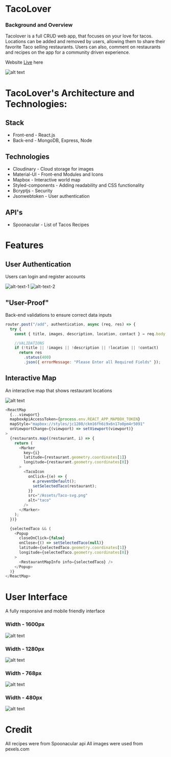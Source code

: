 # TacoLover

### Background and Overview

Tacolover is a full CRUD web app, that focuses on your love for tacos. Locations can be added and removed by users, allowing them to share their favorite Taco selling restaurants. Users can also, comment on restaurants and recipes on the app for a community driven experience.

Website [Live](https://tacolover-1.herokuapp.com/) here

![alt text](https://github.com/JoncarlosT/TacoLover-V2/blob/main/client/public/github/TacoLover-%20Landing%20Page.gif)

# TacoLover's Architecture and Technologies:

## Stack

- Front-end - React.js
- Back-end - MongoDB, Express, Node

## Technologies

- Cloudinary - Cloud storage for images
- Material-UI - Front-end Modules and Icons
- Mapbox - Interactive world map
- Styled-components - Adding readability and CSS functionality
- Bcryptjs - Security
- Jsonwebtoken - User authentication

## API's

- Spoonacular - List of Tacos Recipes

# Features

## User Authentication

Users can login and register accounts

![alt-text-1](https://github.com/JoncarlosT/TacoLover-V2/blob/main/client/public/github/JS.png) ![alt-text-2](https://github.com/JoncarlosT/TacoLover-V2/blob/main/client/public/github/jsx.png)

## "User-Proof"

Back-end validations to ensure correct data inputs

```javascript
router.post("/add", authentication, async (req, res) => {
  try {
    const { title, images, description, location, contact } = req.body;

    //VALIDATIONS
    if (!title || !images || !description || !location || !contact)
      return res
        .status(400)
        .json({ errorMessage: "Please Enter all Required Fields" });
```

## Interactive Map

An interactive map that shows restaurant locations

![alt text](https://github.com/JoncarlosT/TacoLover-V2/blob/main/client/public/github/TacoLover%20-%20Map.gif)

```javascript
<ReactMap
  {...viewport}
  mapboxApiAccessToken={process.env.REACT_APP_MAPBOX_TOKEN}
  mapStyle="mapbox://styles/jc1280/ckm16fh6i9x6n17o0pm4r5091"
  onViewportChange={(viewport) => setViewport(viewport)}
>
  {restaurants.map((restaurant, i) => {
    return (
      <Marker
        key={i}
        latitude={restaurant.geometry.coordinates[1]}
        longitude={restaurant.geometry.coordinates[0]}
      >
        <TacoIcon
          onClick={(e) => {
            e.preventDefault();
            setSelectedTaco(restaurant);
          }}
          src="/Assets/Taco-svg.png"
          alt="taco"
        />
      </Marker>
    );
  })}

  {selectedTaco && (
    <Popup
      closeOnClick={false}
      onClose={() => setSelectedTaco(null)}
      latitude={selectedTaco.geometry.coordinates[1]}
      longitude={selectedTaco.geometry.coordinates[0]}
    >
      <RestaurantMapInfo info={selectedTaco} />
    </Popup>
  )}
</ReactMap>
```

# User Interface

A fully responsive and mobile friendly interface

### Width - 1600px

![alt text](https://github.com/JoncarlosT/TacoLover-V2/blob/main/client/public/github/Tacolover-%201600px.PNG)

### Width - 1280px

![alt text](https://github.com/JoncarlosT/TacoLover-V2/blob/main/client/public/github/Tacolover-%201280px.PNG)

### Width - 768px

![alt text](https://github.com/JoncarlosT/TacoLover-V2/blob/main/client/public/github/Tacolover-%20768px.PNG)

### Width - 480px

![alt text](https://github.com/JoncarlosT/TacoLover-V2/blob/main/client/public/github/Tacolover-%20480px.PNG)

# Credit

All recipes were from Spoonacular api
All images were used from pexels.com
